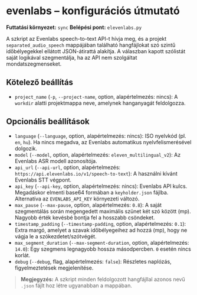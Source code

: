 # evenlabs – konfigurációs útmutató

**Futtatási környezet:** `sync`
**Belépési pont:** `elevenlabs.py`

A szkript az Evenlabs speech-to-text API-t hívja meg, és a projekt `separated_audio_speech` mappájában található hangfájlokat szó szintű időbélyegekkel ellátott JSON-átirattá alakítja. A válaszban kapott szólistát saját logikával szegmentálja, ha az API nem szolgáltat mondatszegmenseket.

## Kötelező beállítás
- `project_name` (`-p`, `--project-name`, option, alapértelmezés: nincs): A `workdir` alatti projektmappa neve, amelynek hanganyagát feldolgozza.

## Opcionális beállítások
- `language` (`--language`, option, alapértelmezés: nincs): ISO nyelvkód (pl. `en`, `hu`). Ha nincs megadva, az Evenlabs automatikus nyelvfelismerésével dolgozik.
- `model` (`--model`, option, alapértelmezés: `eleven_multilingual_v2`): Az Evenlabs ASR modell azonosítója.
- `api_url` (`--api-url`, option, alapértelmezés: `https://api.elevenlabs.io/v1/speech-to-text`): A használni kívánt Evenlabs STT végpont.
- `api_key` (`--api-key`, option, alapértelmezés: nincs): Evenlabs API kulcs. Megadáskor elmenti base64 formában a `keyholder.json` fájlba. Alternatíva az `EVENLABS_API_KEY` környezeti változó.
- `max_pause` (`--max-pause`, option, alapértelmezés: `0.8`): A saját szegmentálás során megengedett maximális szünet két szó között (mp). Nagyobb érték kevésbé bontja fel a hosszabb csöndeket.
- `timestamp_padding` (`--timestamp-padding`, option, alapértelmezés: `0.1`): Extra margó, amelyet a szavak időbélyegeihez ad hozzá (mp), hogy ne vágja le a szókezdetet/szótvégét.
- `max_segment_duration` (`--max-segment-duration`, option, alapértelmezés: `14.0`): Egy szegmens legnagyobb hossza másodpercben. `0` esetén nincs korlát.
- `debug` (`--debug`, flag, alapértelmezés: `false`): Részletes naplózás, figyelmeztetések megjelenítése.

> **Megjegyzés:** A szkript minden feldolgozott hangfájllal azonos nevű `.json` fájlt hoz létre ugyanabban a mappában.
